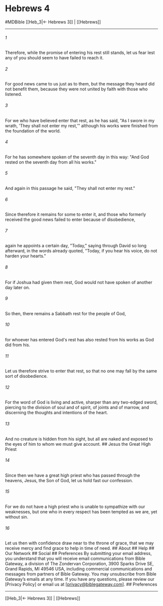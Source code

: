 # Hebrews 4
#MDBible
[[Heb_3|← Hebrews 3]] | [[Hebrews]]

***






###### 1 


Therefore, while the promise of entering his rest still stands, let us fear lest any of you should seem to have failed to reach it. 





###### 2 


For good news came to us just as to them, but the message they heard did not benefit them, because they were not united by faith with those who listened. 





###### 3 


For we who have believed enter that rest, as he has said, "As I swore in my wrath, 'They shall not enter my rest,'" although his works were finished from the foundation of the world. 





###### 4 


For he has somewhere spoken of the seventh day in this way: "And God rested on the seventh day from all his works." 





###### 5 


And again in this passage he said, "They shall not enter my rest." 





###### 6 


Since therefore it remains for some to enter it, and those who formerly received the good news failed to enter because of disobedience, 





###### 7 


again he appoints a certain day, "Today," saying through David so long afterward, in the words already quoted, "Today, if you hear his voice, do not harden your hearts." 





###### 8 


For if Joshua had given them rest, God would not have spoken of another day later on. 





###### 9 


So then, there remains a Sabbath rest for the people of God, 





###### 10 


for whoever has entered God's rest has also rested from his works as God did from his. 





###### 11 


Let us therefore strive to enter that rest, so that no one may fall by the same sort of disobedience. 





###### 12 


For the word of God is living and active, sharper than any two-edged sword, piercing to the division of soul and of spirit, of joints and of marrow, and discerning the thoughts and intentions of the heart. 





###### 13 


And no creature is hidden from his sight, but all are naked and exposed to the eyes of him to whom we must give account. ## Jesus the Great High Priest 





###### 14 


Since then we have a great high priest who has passed through the heavens, Jesus, the Son of God, let us hold fast our confession. 





###### 15 


For we do not have a high priest who is unable to sympathize with our weaknesses, but one who in every respect has been tempted as we are, yet without sin. 





###### 16 


Let us then with confidence draw near to the throne of grace, that we may receive mercy and find grace to help in time of need. ## About ## Help ## Our Network ## Social ## Preferences By submitting your email address, you understand that you will receive email communications from Bible Gateway, a division of The Zondervan Corporation, 3900 Sparks Drive SE, Grand Rapids, MI 49546 USA, including commercial communications and messages from partners of Bible Gateway. You may unsubscribe from Bible Gateway&rsquo;s emails at any time. If you have any questions, please review our [Privacy Policy] or email us at [privacy@biblegateway.com]. ## Preferences

***

[[Heb_3|← Hebrews 3]] | [[Hebrews]]
